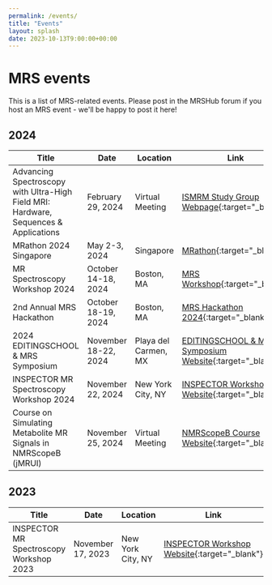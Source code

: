 ```yaml
---
permalink: /events/
title: "Events"
layout: splash
date: 2023-10-13T9:00:00+00:00
---
```


# MRS events

This is a list of MRS-related events. Please post in the MRSHub forum if you host an MRS event - we'll be happy to post it here!

## 2024

| Title | Date | Location | Link |
|-------|------|----------|------|
| Advancing Spectroscopy with Ultra-High Field MRI: Hardware, Sequences & Applications | February 29, 2024 | Virtual Meeting | [ISMRM Study Group Webpage](https://www.ismrm.org/virtual-meetings/){:target="_blank"} |
| MRathon 2024 Singapore | May 2-3, 2024 | Singapore | [MRathon](https://mrathon.github.io/singapore2024/){:target="_blank"} |
| MR Spectroscopy Workshop 2024 | October 14-18, 2024 | Boston, MA | [MRS Workshop](https://www.ismrm.org/workshops/2024/MRS/){:target="_blank"} |
| 2nd Annual MRS Hackathon | October 18-19, 2024 | Boston, MA | [MRS Hackathon 2024](https://sites.google.com/view/mrshackathon2024/){:target="_blank"} |
| 2024 EDITINGSCHOOL & MRS Symposium | November 18-22, 2024 | Playa del Carmen, MX | [EDITINGSCHOOL & MRS Symposium Website](https://www.gabamrs.com/editingschool){:target="_blank"} |
| INSPECTOR MR Spectroscopy Workshop 2024 | November 22, 2024 | New York City, NY | [INSPECTOR Workshop Website](https://juchem.bme.columbia.edu/content/mr-spectroscopy-workshop){:target="_blank"} |
| Course on Simulating Metabolite MR Signals in NMRScopeB (jMRUI) | November 25, 2024 | Virtual Meeting | [NMRScopeB Course Website](http://isibrno.cz/czbi/training.html#NMRScopeB){:target="_blank"} |

## 2023

| Title | Date | Location | Link |
|-------|------|----------|------|
| INSPECTOR MR Spectroscopy Workshop 2023 | November 17, 2023 | New York City, NY | [INSPECTOR Workshop Website](https://juchem.bme.columbia.edu/content/mr-spectroscopy-workshop){:target="_blank"} |

